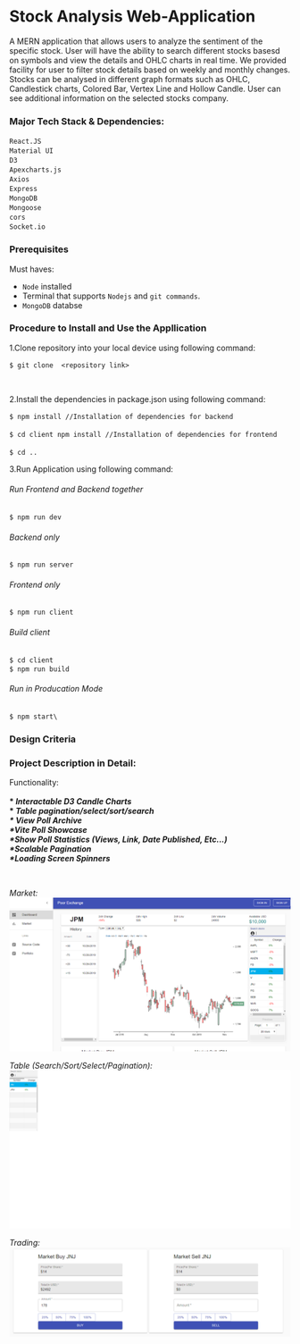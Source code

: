 # Stock Analysis Web-Application

A MERN application that allows users to analyze the sentiment of the specific stock.
User will have the ability to search different stocks basesd on symbols and view the details and OHLC charts in real time.
We provided facility for user to filter stock details based on weekly and monthly changes. 
Stocks can be analysed in different graph formats such as OHLC, Candlestick charts, Colored Bar, Vertex Line and Hollow Candle.
User can see additional information on the selected stocks company. 


### Major Tech Stack & Dependencies:


   `React.JS`
  </br>
  `Material UI`
  </br>
  `D3`
  </br>
  `Apexcharts.js`
  </br>
  `Axios`
  </br>
  `Express`
  </br>
  `MongoDB`
  </br>
  `Mongoose`
  </br>
  `cors`
  </br>
  `Socket.io`
</br>
### Prerequisites
Must haves:
- `Node` installed
- Terminal that supports `Nodejs` and `git commands`.
- `MongoDB` databse

### Procedure to Install and Use the Appllication

1.Clone repository into your local device using following command:

``` 
$ git clone  <repository link>
```
</br>

2.Install the dependencies in package.json using following command:

```
$ npm install //Installation of dependencies for backend

$ cd client npm install //Installation of dependencies for frontend

$ cd ..
```
 
3.Run Application using following command:
###### Run Frontend and Backend together
```
$ npm run dev
```
 
###### Backend only
```
$ npm run server
```
 
 ###### Frontend only
 ```
 $ npm run client
 ```
 
 ###### Build client
 ```
 $ cd client
 $ npm run build
 ```
 
 ###### Run in Producation Mode
 ```
 $ npm start\
 ```
 
### Design Criteria





### Project Description in Detail:



Functionality:
</br>
<b>
 </br>
  *<i> Interactable D3 Candle Charts </i>
  </br>
  *<i> Table pagination/select/sort/search<i> 
 </br>
  *<i> View Poll Archive</i>
  </br>
   *<i>Vite Poll Showcase</i>
 </br>
  *<i>Show Poll Statistics (Views, Link, Date Published, Etc...)</i>
   </br>
   *<i>Scalable Pagination</i>
  </br>
   *<i>Loading Screen Spinners</i>
 </br>
  
  </b>
  </br>
  
Market:
</br>
![Alt text](https://github.com/DanielLopezCS/React-Stock-Trading-Simulator/blob/master/Screenshots/market.png "Market")

Table (Search/Sort/Select/Pagination):
</br>
![Alt text](https://github.com/DanielLopezCS/React-Stock-Trading-Simulator/blob/master/Screenshots/search.png "Table")

Trading:
</br>
![Alt text](https://github.com/DanielLopezCS/React-Stock-Trading-Simulator/blob/master/Screenshots/trade.png "Trade Menus")

